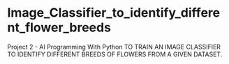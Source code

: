 # Image_Classifier_to_identify_different_flower_breeds
Project 2 - AI Programming With Python
TO TRAIN AN IMAGE CLASSIFIER TO IDENTIFY DIFFERENT BREEDS OF FLOWERS FROM A GIVEN DATASET.
